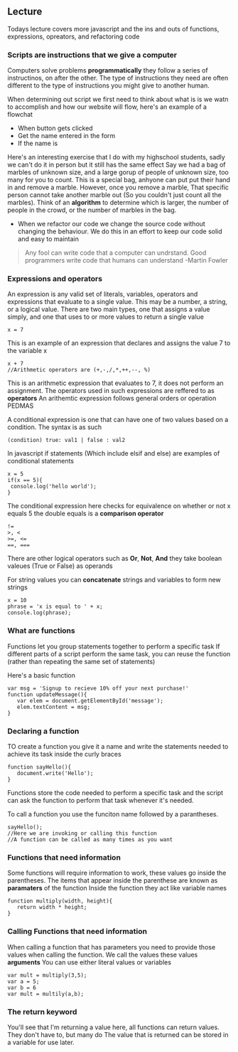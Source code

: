 ## Lecture

Todays lecture covers more javascript and the ins and outs of functions, expressions, opreators, and refactoring code

### Scripts are instructions that we give a computer

Computers solve problems **programmatically** they follow a series of instructinos, on after the other.
The type of instructions they need are often different to the type of instructions you might give to another human.

When determining out script we first need to think about what is is we watn to accomplish and how our website will flow, here's an example of a flowchat

* When button gets clicked
* Get the name entered in the form
* If the name is


Here's an interesting exercise that I do with my highschool students, sadly we can't do it in person but it still has the same effect
Say we had a bag of marbles of unknown size, and a large gorup of people of unknown size, too many for you to count. This is a special bag, anhyone can put put their hand in and remove a marble. However, once you remove a marble, That specific person cannot take another marble out (So you couldn't just count all the marbles). Think of an **algorithm** to determine which is larger, the number of people in the crowd, or the number of marbles in the bag.

* When we refactor our code we change the source code without changing the behaviour. We do this in an effort to keep our code solid and easy to maintain

> Any fool can write code that a computer can undrstand. Good programmers write code that humans can understand -Martin Fowler

### Expressions and operators
An expression is any valid set of literals, variables, operators and expressions that evaluate to a single value. This may be a number, a string, or a logical value.
There are two main types, one that assigns a value simply, and one that uses to or more values to return a single value
 ```
 x = 7
 ```
 This is an example of an expression that declares and assigns the value 7 to the variable x
 
 ```
 x + 7
 //Arithmetic operators are (+,-,/,*,++,--, %)
 ```
This is an arithmetic expression that evaluates to 7, it does not perform an assignment. The operators used in such expressions are reffered to as **operators**
An arithemtic expression follows general orders or operation PEDMAS

A conditional expression is one that can have one of two values based on a condition. The syntax is as such

```
(condition) true: val1 | false : val2
```
In javascript if statements (Which include elsif and else) are examples of conditional statements

```
x = 5
if(x == 5){
 console.log('hello world');
}
```

The conditional expression here checks for equivalence on whether or not x equals 5 the double equals is a **comparison operator**

```
!=
>, <
>=, <=
==, ===
```

There are other logical operators such as **Or**, **Not**, **And** they take boolean valeues (True or False) as operands

For string values you can **concatenate** strings and variables to form new strings

```
x = 10
phrase = 'x is equal to ' + x;
console.log(phrase);
```
### What are functions
Functions let you group statements together to perform a specific task
If different parts of a script perform the same task, you can reuse the function (rather than repeating the same set of statements)

Here's a basic function

```
var msg = 'Signup to recieve 10% off your next purchase!'
function updateMessage(){
   var elem = document.getElementById('message');
   elem.textContent = msg;
}
```

### Declaring a function

TO create a function you give it a name and write the statements needed to achieve its task inside the curly braces

```
function sayHello(){
   document.write('Hello');
}
```
Functions store the code needed to perform a specific task and the script can ask the function to perform that task whenever it's needed.

To call a function you use the funciton name followed by a parantheses.

```
sayHello();
//Here we are invoking or calling this function
//A function can be called as many times as you want
```

### Functions that need information
Some functions will require information to work, these values go inside the parentheses.
The items that appear inside the parenthese are known as **paramaters** of the function 
Inside the function they act like variable names

```
function multiply(width, height){
   return width * height;
}
```

### Calling Functions that need information

When calling a function that has parameters you need to provide those values when calling the function.
We call the values these values **arguments** You can use either literal values or variables

```
var mult = multiply(3,5);
var a = 5;
var b = 6
var mult = multily(a,b);
```
### The return keyword
You'll see that I'm returning a value here, all functions can return values. They don't have to, but many do
The value that is returned can be stored in a variable for use later.
